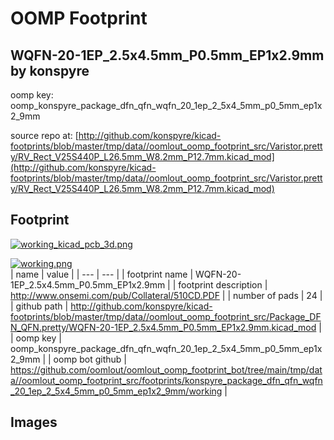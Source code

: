 # OOMP Footprint  
## WQFN-20-1EP_2.5x4.5mm_P0.5mm_EP1x2.9mm  by konspyre  
  
oomp key: oomp_konspyre_package_dfn_qfn_wqfn_20_1ep_2_5x4_5mm_p0_5mm_ep1x2_9mm  
  
source repo at: [http://github.com/konspyre/kicad-footprints/blob/master/tmp/data//oomlout_oomp_footprint_src/Varistor.pretty/RV_Rect_V25S440P_L26.5mm_W8.2mm_P12.7mm.kicad_mod](http://github.com/konspyre/kicad-footprints/blob/master/tmp/data//oomlout_oomp_footprint_src/Varistor.pretty/RV_Rect_V25S440P_L26.5mm_W8.2mm_P12.7mm.kicad_mod)  
## Footprint  
  
[![working_kicad_pcb_3d.png](working_kicad_pcb_3d_600.png)](working_kicad_pcb_3d.png)  
  
[![working.png](working_600.png)](working.png)  
| name | value | 
| --- | --- | 
| footprint name | WQFN-20-1EP_2.5x4.5mm_P0.5mm_EP1x2.9mm | 
| footprint description | http://www.onsemi.com/pub/Collateral/510CD.PDF | 
| number of pads | 24 | 
| github path | http://github.com/konspyre/kicad-footprints/blob/master/tmp/data//oomlout_oomp_footprint_src/Package_DFN_QFN.pretty/WQFN-20-1EP_2.5x4.5mm_P0.5mm_EP1x2.9mm.kicad_mod | 
| oomp key | oomp_konspyre_package_dfn_qfn_wqfn_20_1ep_2_5x4_5mm_p0_5mm_ep1x2_9mm | 
| oomp bot github | https://github.com/oomlout/oomlout_oomp_footprint_bot/tree/main/tmp/data//oomlout_oomp_footprint_src/footprints/konspyre_package_dfn_qfn_wqfn_20_1ep_2_5x4_5mm_p0_5mm_ep1x2_9mm/working | 
## Images  
